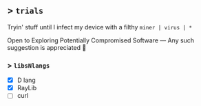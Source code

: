 ## > `trials`
Tryin' stuff until I infect my device with a filthy `miner | virus | *`

Open to Exploring Potentially Compromised Software —  Any such suggestion is appreciated 🤝

### > `libsNlangs`
- [x]  D lang
- [x]  RayLib
- [ ]  curl
